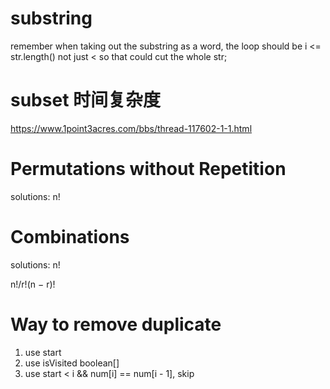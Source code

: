 # substring
remember when taking out the substring as a word, the loop should be i <= str.length() not just < so that could cut the whole str;

# subset 时间复杂度
https://www.1point3acres.com/bbs/thread-117602-1-1.html

# Permutations without Repetition
solutions: n!

# Combinations
solutions: n!

n!/r!(n − r)!



# Way to remove duplicate
1. use start
2. use isVisited boolean[]
3. use start < i && num[i] == num[i - 1], skip